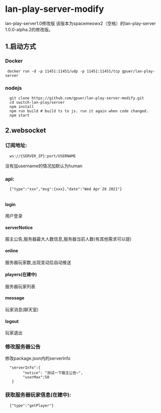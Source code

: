 # lan-play-server-modify
lan-play-server1.0修改版
该版本为spacemeowx2（空格）的lan-play-server 1.0.0-alpha.2的修改版。
## 1.启动方式

### Docker
```
 docker run -d -p 11451:11451/udp -p 11451:11451/tcp gpuer/lan-play-server
```
### nodejs
```
  git clone https://github.com/gpuer/lan-play-server-modify.git
  cd switch-lan-play/server
  npm install
  npm run build # build ts to js. run it again when code changed.
  npm start
```
## 2.websocket
### 订阅地址:
``` 
  ws://{SERVER_IP}:port/USERNAME
```
没有加username的情况加默认为human
### api:
``` 
  {"type":"xxx","msg":{xxx},"date":"Wed Apr 28 2021"}
  
```
#### login
 用户登录
#### serverNotice
  服主公告,服务器最大人数信息,服务器当前人数(有其他需求可以提)
#### online
  服务器玩家数,出现变动后自动推送
#### players(在建中)
  服务器玩家列表
#### message
  玩家消息(聊天室)
#### logout
  玩家退出
### 修改服务器公告
修改package.json内的serverInfo
```
  "serverInfo":{
        "notice": "测试一下服主公告~",
        "userMax":50
   }
```
### 获取服务器玩家信息(在建中):
``` 
  {"type":"getPlayer"}
  
```
